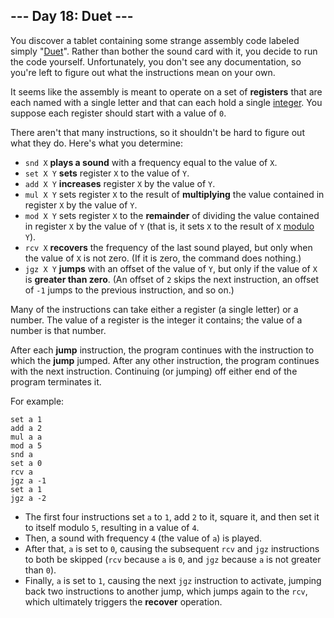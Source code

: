 <article class="day-desc"><h2>--- Day 18: Duet ---</h2><p>You discover a tablet containing some strange assembly code labeled simply "<a href="https://en.wikipedia.org/wiki/Duet">Duet</a>". Rather than bother the sound card with it, you decide to run the code yourself. Unfortunately, you don't see any documentation, so you're left to figure out what the instructions mean on your own.</p>
<p>It seems like the assembly is meant to operate on a set of <b>registers</b> that are each named with a single letter and that can each hold a single <a href="https://en.wikipedia.org/wiki/Integer">integer</a>. You suppose each register should start with a value of <code>0</code>.</p>
<p>There aren't that many instructions, so it shouldn't be hard to figure out what they do.  Here's what you determine:</p>
<ul>
<li><code>snd X</code> <b><span title="I don't recommend actually trying this.">plays a sound</span></b> with a frequency equal to the value of <code>X</code>.</li>
<li><code>set X Y</code> <b>sets</b> register <code>X</code> to the value of <code>Y</code>.</li>
<li><code>add X Y</code> <b>increases</b> register <code>X</code> by the value of <code>Y</code>.</li>
<li><code>mul X Y</code> sets register <code>X</code> to the result of <b>multiplying</b> the value contained in register <code>X</code> by the value of <code>Y</code>.</li>
<li><code>mod X Y</code> sets register <code>X</code> to the <b>remainder</b> of dividing the value contained in register <code>X</code> by the value of <code>Y</code> (that is, it sets <code>X</code> to the result of <code>X</code> <a href="https://en.wikipedia.org/wiki/Modulo_operation">modulo</a> <code>Y</code>).</li>
<li><code>rcv X</code> <b>recovers</b> the frequency of the last sound played, but only when the value of <code>X</code> is not zero. (If it is zero, the command does nothing.)</li>
<li><code>jgz X Y</code> <b>jumps</b> with an offset of the value of <code>Y</code>, but only if the value of <code>X</code> is <b>greater than zero</b>. (An offset of <code>2</code> skips the next instruction, an offset of <code>-1</code> jumps to the previous instruction, and so on.)</li>
</ul>
<p>Many of the instructions can take either a register (a single letter) or a number. The value of a register is the integer it contains; the value of a number is that number.</p>
<p>After each <b>jump</b> instruction, the program continues with the instruction to which the <b>jump</b> jumped. After any other instruction, the program continues with the next instruction. Continuing (or jumping) off either end of the program terminates it.</p>
<p>For example:</p>
<pre><code>set a 1
add a 2
mul a a
mod a 5
snd a
set a 0
rcv a
jgz a -1
set a 1
jgz a -2
</code></pre>
<ul>
<li>The first four instructions set <code>a</code> to <code>1</code>, add <code>2</code> to it, square it, and then set it to itself modulo <code>5</code>, resulting in a value of <code>4</code>.</li>
<li>Then, a sound with frequency <code>4</code> (the value of <code>a</code>) is played.</li>
<li>After that, <code>a</code> is set to <code>0</code>, causing the subsequent <code>rcv</code> and <code>jgz</code> instructions to both be skipped (<code>rcv</code> because <code>a</code> is <code>0</code>, and <code>jgz</code> because <code>a</code> is not greater than <code>0</code>).</li>
<li>Finally, <code>a</code> is set to <code>1</code>, causing the next <code>jgz</code> instruction to activate, jumping back two instructions to another jump, which jumps again to the <code>rcv</code>, which ultimately triggers the <b>recover</b> operation.</li>
</ul>


</article>

<form method="post" action="18/answer"><input type="hidden" name="level" value="1"></form>